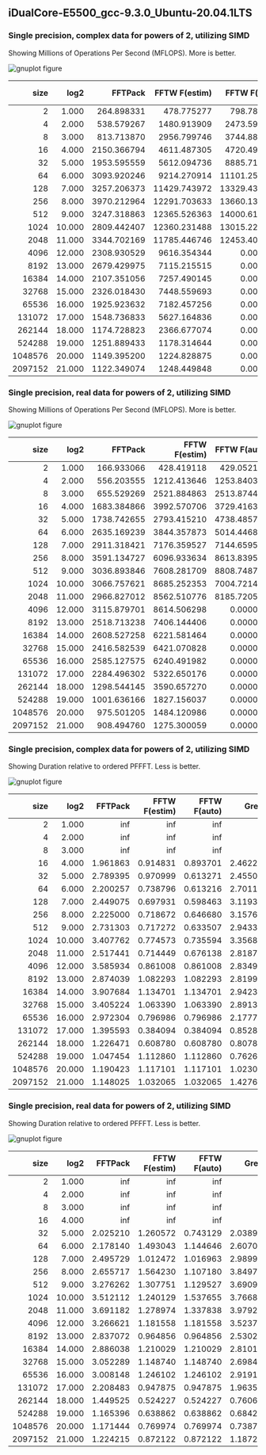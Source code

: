
## iDualCore-E5500_gcc-9.3.0_Ubuntu-20.04.1LTS

### Single precision, complex data for powers of 2, utilizing SIMD

Showing Millions of Operations Per Second (MFLOPS). More is better.

![gnuplot figure](https://raw.githubusercontent.com/hayguen/pffft_benchmarks/master/platform/iDualCore-E5500_gcc-9.3.0_Ubuntu-20.04.1LTS/simd-cplx-pow2-6-mflops.png)

|size| log2| FFTPack      | FFTW F(estim)| FFTW F(auto) | Green        | Kiss         | Pocket       | PFFFT-U(simd)| PFFFT (simd) | 
|--------:|--------:|--------:|--------:|--------:|--------:|--------:|--------:|--------:|--------:|
|2| 1.000| 264.898331| 478.775277| 798.788679| 947.577526| 541.565079| 167.319948| 0.000000| 0.000000| 
|4| 2.000| 538.579267| 1480.913909| 2473.591024| 2919.978865| 1830.938541| 509.517657| 0.000000| 0.000000| 
|8| 3.000| 813.713870| 2956.799746| 3744.883887| 3505.849949| 935.578937| 918.666650| 0.000000| 0.000000| 
|16| 4.000| 2150.366794| 4611.487305| 4720.499881| 1713.392835| 2117.435960| 1536.642657| 5112.089030| 4218.715133| 
|32| 5.000| 1953.595559| 5612.094736| 8885.712584| 2219.620577| 1292.291292| 2036.343784| 6449.510534| 5449.305390| 
|64| 6.000| 3093.920246| 9214.270914| 11101.253729| 2520.229231| 2308.828631| 2584.477612| 8337.850641| 6807.414706| 
|128| 7.000| 3257.206373| 11429.743972| 13329.432866| 2557.316350| 1476.046305| 2934.921176| 9500.085570| 7977.174695| 
|256| 8.000| 3970.212964| 12291.703633| 13660.131854| 2797.503575| 2468.793673| 3202.324364| 10476.983924| 8833.723845| 
|512| 9.000| 3247.318863| 12365.526363| 14000.617920| 3013.375654| 1692.478047| 3327.988215| 10469.266409| 8869.459508| 
|1024| 10.000| 2809.442407| 12360.231488| 13015.220336| 2851.999285| 2580.067189| 3505.055671| 11151.888975| 9573.942234| 
|2048| 11.000| 3344.702169| 11785.446746| 12453.408316| 2987.186520| 1848.526877| 3397.733090| 9122.850131| 8420.195344| 
|4096| 12.000| 2308.930529| 9616.354344| 0.000000| 2920.614800| 2558.979831| 3419.507444| 8959.864736| 8279.721758| 
|8192| 13.000| 2679.429975| 7115.215515| 0.000000| 2730.809566| 1897.913617| 3362.057608| 8279.681874| 7700.800053| 
|16384| 14.000| 2107.351056| 7257.490145| 0.000000| 2798.809730| 2418.145210| 3518.659508| 8981.180905| 8235.081677| 
|32768| 15.000| 2326.018430| 7448.559693| 0.000000| 2739.508466| 1859.260587| 3446.642903| 8472.635771| 7920.802165| 
|65536| 16.000| 1925.923632| 7182.457256| 0.000000| 2628.616816| 2101.626430| 3025.340092| 6202.653516| 5724.277801| 
|131072| 17.000| 1548.736833| 5627.164836| 0.000000| 2534.136513| 909.166409| 1736.932611| 2304.696718| 2161.365753| 
|262144| 18.000| 1174.728823| 2366.677074| 0.000000| 1783.528433| 768.112516| 1455.493041| 1555.576361| 1440.765055| 
|524288| 19.000| 1251.889433| 1178.314644| 0.000000| 1719.422111| 501.140580| 1376.261433| 1417.989675| 1311.306637| 
|1048576| 20.000| 1149.395200| 1224.828875| 0.000000| 1337.443799| 457.056179| 1401.066925| 1470.952718| 1368.237274| 
|2097152| 21.000| 1122.349074| 1248.449848| 0.000000| 902.527681| 358.924893| 1248.124336| 1365.468797| 1288.493487| 

### Single precision, real data for powers of 2, utilizing SIMD

Showing Millions of Operations Per Second (MFLOPS). More is better.

![gnuplot figure](https://raw.githubusercontent.com/hayguen/pffft_benchmarks/master/platform/iDualCore-E5500_gcc-9.3.0_Ubuntu-20.04.1LTS/simd-real-pow2-6-mflops.png)

|size| log2| FFTPack      | FFTW F(estim)| FFTW F(auto) | Green        | Kiss         | Pocket       | PFFFT-U(simd)| PFFFT (simd) | 
|--------:|--------:|--------:|--------:|--------:|--------:|--------:|--------:|--------:|--------:|
|2| 1.000| 166.933066| 428.419118| 429.052143| 499.008997| 128.678950| 100.311699| 0.000000| 0.000000| 
|4| 2.000| 556.203555| 1212.413646| 1253.840385| 1717.944340| 648.647420| 308.285226| 0.000000| 0.000000| 
|8| 3.000| 655.529269| 2521.884863| 2513.874438| 2836.077635| 1522.553124| 541.754170| 0.000000| 0.000000| 
|16| 4.000| 1683.384866| 3992.570706| 3729.416334| 3378.363764| 1007.851615| 1217.921079| 0.000000| 0.000000| 
|32| 5.000| 1738.742655| 2793.415210| 4738.485712| 1727.017915| 1982.390674| 1663.489431| 3893.712874| 3521.297786| 
|64| 6.000| 2635.169239| 3844.357873| 5014.446896| 2201.641547| 1334.800762| 2640.371717| 6439.716948| 5739.785242| 
|128| 7.000| 2911.318421| 7176.359527| 7144.659569| 2430.104896| 2264.122740| 2960.761218| 7964.962980| 7265.918416| 
|256| 8.000| 3591.134727| 6096.933634| 8613.839555| 2477.334427| 1498.442891| 3458.748130| 10658.020239| 9537.028121| 
|512| 9.000| 3036.893846| 7608.281709| 8808.748727| 2695.694117| 2351.670608| 3374.754506| 11019.664269| 9949.620426| 
|1024| 10.000| 3066.757621| 8685.252353| 7004.721408| 2859.368911| 1626.915888| 3747.073798| 11585.238448| 10770.888356| 
|2048| 11.000| 2966.827012| 8562.510776| 8185.720543| 2752.056022| 2332.115149| 3606.887586| 12084.470365| 10951.142364| 
|4096| 12.000| 3115.879701| 8614.506298| 0.000000| 2888.513901| 1768.582585| 3663.786812| 10382.869811| 10178.470701| 
|8192| 13.000| 2518.713238| 7406.144406| 0.000000| 2824.102652| 2358.891588| 3142.000722| 7910.224163| 7145.883089| 
|16384| 14.000| 2608.527258| 6221.581464| 0.000000| 2678.955535| 1818.201099| 3260.956774| 8289.875625| 7528.321843| 
|32768| 15.000| 2416.582539| 6421.070828| 0.000000| 2733.396448| 2267.652600| 3260.794401| 7938.121664| 7376.051286| 
|65536| 16.000| 2585.127575| 6240.491982| 0.000000| 2663.960915| 1789.028316| 3319.110009| 8368.467887| 7776.446158| 
|131072| 17.000| 2284.496302| 5322.650176| 0.000000| 2569.429564| 1914.787943| 2695.984618| 5332.557586| 5045.259457| 
|262144| 18.000| 1298.544145| 3590.657270| 0.000000| 2474.515634| 883.228991| 1479.516380| 2058.478739| 1882.291869| 
|524288| 19.000| 1001.636166| 1827.156037| 0.000000| 1706.072332| 733.467897| 1073.226314| 1279.942437| 1167.323521| 
|1048576| 20.000| 975.501205| 1484.120986| 0.000000| 1546.884082| 485.222719| 1028.979093| 1265.937462| 1142.731350| 
|2097152| 21.000| 908.494760| 1275.300059| 0.000000| 936.762271| 452.057778| 979.049499| 1233.708673| 1112.199084| 

### Single precision, complex data for powers of 2, utilizing SIMD

Showing Duration relative to ordered PFFFT. Less is better.

![gnuplot figure](https://raw.githubusercontent.com/hayguen/pffft_benchmarks/master/platform/iDualCore-E5500_gcc-9.3.0_Ubuntu-20.04.1LTS/simd-cplx-pow2-4-rel-pffft.png)

|size| log2| FFTPack      | FFTW F(estim)| FFTW F(auto) | Green        | Kiss         | Pocket       | PFFFT-U(simd)| PFFFT (simd) | 
|--------:|--------:|--------:|--------:|--------:|--------:|--------:|--------:|--------:|--------:|
|2| 1.000| inf| inf| inf| inf| inf| inf| 0.000000| 0.000000| 
|4| 2.000| inf| inf| inf| inf| inf| inf| 0.000000| 0.000000| 
|8| 3.000| inf| inf| inf| inf| inf| inf| 0.000000| 0.000000| 
|16| 4.000| 1.961863| 0.914831| 0.893701| 2.462212| 1.992376| 2.745425| 0.825243| 1.000000| 
|32| 5.000| 2.789395| 0.970999| 0.613271| 2.455077| 4.216810| 2.676039| 0.844921| 1.000000| 
|64| 6.000| 2.200257| 0.738796| 0.613216| 2.701113| 2.948435| 2.633962| 0.816450| 1.000000| 
|128| 7.000| 2.449075| 0.697931| 0.598463| 3.119347| 5.404420| 2.718018| 0.839692| 1.000000| 
|256| 8.000| 2.225000| 0.718672| 0.646680| 3.157697| 3.578172| 2.758508| 0.843151| 1.000000| 
|512| 9.000| 2.731303| 0.717272| 0.633507| 2.943337| 5.240456| 2.665077| 0.847191| 1.000000| 
|1024| 10.000| 3.407762| 0.774573| 0.735594| 3.356872| 3.710703| 2.731442| 0.858494| 1.000000| 
|2048| 11.000| 2.517441| 0.714449| 0.676138| 2.818765| 4.555036| 2.478166| 0.922968| 1.000000| 
|4096| 12.000| 3.585934| 0.861008| 0.861008| 2.834940| 3.235533| 2.421319| 0.924099| 1.000000| 
|8192| 13.000| 2.874039| 1.082293| 1.082293| 2.819984| 4.057527| 2.290525| 0.930084| 1.000000| 
|16384| 14.000| 3.907684| 1.134701| 1.134701| 2.942324| 3.405531| 2.340409| 0.916923| 1.000000| 
|32768| 15.000| 3.405224| 1.063390| 1.063390| 2.891320| 4.260030| 2.298096| 0.934850| 1.000000| 
|65536| 16.000| 2.972304| 0.796986| 0.796986| 2.177733| 2.723758| 1.892129| 0.922893| 1.000000| 
|131072| 17.000| 1.395593| 0.384094| 0.384094| 0.852883| 2.377293| 1.244357| 0.937824| 1.000000| 
|262144| 18.000| 1.226471| 0.608780| 0.608780| 0.807844| 1.875747| 0.989913| 0.926199| 1.000000| 
|524288| 19.000| 1.047454| 1.112860| 1.112860| 0.762646| 2.616652| 0.952814| 0.924777| 1.000000| 
|1048576| 20.000| 1.190423| 1.117101| 1.117101| 1.023047| 2.993653| 0.976592| 0.930187| 1.000000| 
|2097152| 21.000| 1.148025| 1.032065| 1.032065| 1.427645| 3.589866| 1.032333| 0.943627| 1.000000| 

### Single precision, real data for powers of 2, utilizing SIMD

Showing Duration relative to ordered PFFFT. Less is better.

![gnuplot figure](https://raw.githubusercontent.com/hayguen/pffft_benchmarks/master/platform/iDualCore-E5500_gcc-9.3.0_Ubuntu-20.04.1LTS/simd-real-pow2-4-rel-pffft.png)

|size| log2| FFTPack      | FFTW F(estim)| FFTW F(auto) | Green        | Kiss         | Pocket       | PFFFT-U(simd)| PFFFT (simd) | 
|--------:|--------:|--------:|--------:|--------:|--------:|--------:|--------:|--------:|--------:|
|2| 1.000| inf| inf| inf| inf| inf| inf| 0.000000| 0.000000| 
|4| 2.000| inf| inf| inf| inf| inf| inf| 0.000000| 0.000000| 
|8| 3.000| inf| inf| inf| inf| inf| inf| 0.000000| 0.000000| 
|16| 4.000| inf| inf| inf| inf| inf| inf| 0.000000| 0.000000| 
|32| 5.000| 2.025210| 1.260572| 0.743129| 2.038956| 1.776290| 2.116818| 0.904360| 1.000000| 
|64| 6.000| 2.178140| 1.493043| 1.144646| 2.607053| 4.300070| 2.173854| 0.891309| 1.000000| 
|128| 7.000| 2.495729| 1.012472| 1.016963| 2.989953| 3.209133| 2.454059| 0.912231| 1.000000| 
|256| 8.000| 2.655717| 1.564230| 1.107180| 3.849711| 6.364649| 2.757362| 0.894822| 1.000000| 
|512| 9.000| 3.276262| 1.307751| 1.129527| 3.690935| 4.230902| 2.948288| 0.902899| 1.000000| 
|1024| 10.000| 3.512112| 1.240129| 1.537655| 3.766890| 6.620457| 2.874461| 0.929708| 1.000000| 
|2048| 11.000| 3.691182| 1.278974| 1.337838| 3.979223| 4.695790| 3.036153| 0.906222| 1.000000| 
|4096| 12.000| 3.266621| 1.181558| 1.181558| 3.523789| 5.755152| 2.778121| 0.980313| 1.000000| 
|8192| 13.000| 2.837072| 0.964856| 0.964856| 2.530296| 3.029308| 2.274293| 0.903363| 1.000000| 
|16384| 14.000| 2.886038| 1.210029| 1.210029| 2.810155| 4.140488| 2.308612| 0.908124| 1.000000| 
|32768| 15.000| 3.052289| 1.148740| 1.148740| 2.698475| 3.252774| 2.262065| 0.929202| 1.000000| 
|65536| 16.000| 3.008148| 1.246102| 1.246102| 2.919144| 4.346678| 2.342925| 0.929249| 1.000000| 
|131072| 17.000| 2.208483| 0.947875| 0.947875| 1.963587| 2.634985| 1.871454| 0.946124| 1.000000| 
|262144| 18.000| 1.449525| 0.524227| 0.524227| 0.760671| 2.131122| 1.272251| 0.914403| 1.000000| 
|524288| 19.000| 1.165396| 0.638862| 0.638862| 0.684205| 1.591501| 1.087682| 0.912005| 1.000000| 
|1048576| 20.000| 1.171444| 0.769974| 0.769974| 0.738725| 2.355069| 1.110561| 0.902679| 1.000000| 
|2097152| 21.000| 1.224215| 0.872122| 0.872122| 1.187299| 2.460299| 1.136009| 0.901505| 1.000000| 

